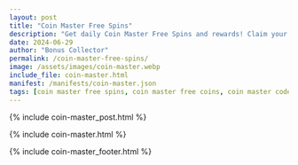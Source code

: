 ```yaml
---
layout: post
title: "Coin Master Free Spins"
description: "Get daily Coin Master Free Spins and rewards! Claim your free spins links now to level up and enjoy Coin Master – updated daily for all players."
date: 2024-06-29
author: "Bonus Collector"
permalink: /coin-master-free-spins/
image: /assets/images/coin-master.webp
include_file: coin-master.html
manifest: /manifests/coin-master.json
tags: [coin master free spins, coin master free coins, coin master codes, coin master rewards, haktuts coin master free spins, cm free spins]
---
```


{% include coin-master_post.html %}

{% include coin-master.html %}

{% include coin-master_footer.html %}